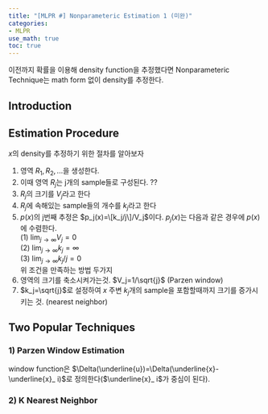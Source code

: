 ```yaml
---
title: "[MLPR #] Nonparameteric Estimation 1 (미완)"
categories:
- MLPR
use_math: true
toc: true
---
```


이전까지 확률을 이용해 density function을 추정했다면 Nonparameteric Technique는 math form 없이 density를 추정한다. 

## Introduction

## Estimation Procedure
$x$의 density를 추정하기 위한 절차를 알아보자
1. 영역 $R_1, R_2, ...$을 생성한다.
2. 이때 영역 $R_j$는 j개의 sample들로 구성된다. ??
3. $R_j$의 크기를 $V_j$라고 한다
4. $R_j$에 속해있는 sample들의 개수를 $k_j$라고 한다
5. $p(x)$의 j번째 추정은 $p_j(x)=\[k_j/j\]/V_j$이다. $p_j(x)$는 다음과 같은 경우에 $p(x)$에 수렴한다.<br>
	(1) $\lim_{j\to\infty}V_j=0$<br>
	(2) $\lim_{j\to\infty}k_j=\infty$<br>
	(3) $\lim_{j\to\infty}k_j/j=0$<br>
위 조건을 만족하는 방법 두가지
1. 영역의 크기를 축소시켜가는것. $V_j=1/\sqrt{j}$ (Parzen window)
2. $k_j=\sqrt{j}$로 설정하여 $x$ 주변 $k_j$개의 sample을 포함할때까지 크기를 증가시키는 것. (nearest neighbor)

## Two Popular Techniques
### 1) Parzen Window Estimation
window function은 $\Delta(\underline{u})=\Delta(\underline{x}-\underline{x}_ i)$로 정의한다($\underline{x}_ i$가 중심이 된다).



### 2) K Nearest Neighbor
